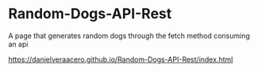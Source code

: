 # Random-Dogs-API-Rest
A page that generates random dogs through the fetch method consuming an api

https://danielveraacero.github.io/Random-Dogs-API-Rest/index.html
